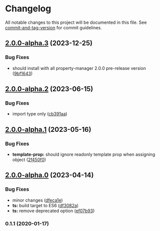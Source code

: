 # Changelog

All notable changes to this project will be documented in this file. See [commit-and-tag-version](https://github.com/absolute-version/commit-and-tag-version) for commit guidelines.

## [2.0.0-alpha.3](https://github.com/snowyu/property-manager-decorator.ts/compare/v2.0.0-alpha.2...v2.0.0-alpha.3) (2023-12-25)


### Bug Fixes

* should install with all property-manager 2.0.0 pre-release version ([9bf1643](https://github.com/snowyu/property-manager-decorator.ts/commit/9bf164351182e602bf48fd9850dcc5f854dacbdf))

## [2.0.0-alpha.2](https://github.com/snowyu/property-manager-decorator.ts/compare/v2.0.0-alpha.1...v2.0.0-alpha.2) (2023-06-15)


### Bug Fixes

* import type only ([cb391aa](https://github.com/snowyu/property-manager-decorator.ts/commit/cb391aa4ec0fb21104badbb745f62f62c6537cf3))

## [2.0.0-alpha.1](https://github.com/snowyu/property-manager-decorator.ts/compare/v2.0.0-alpha.0...v2.0.0-alpha.1) (2023-05-16)


### Bug Fixes

* **template-prop:** should ignore readonly template prop when assigning object ([2f450f0](https://github.com/snowyu/property-manager-decorator.ts/commit/2f450f0162ee3cdbe6f4749a529f201bb3bb179f))

## [2.0.0-alpha.0](https://github.com/snowyu/property-manager-decorator.ts/compare/v0.1.1...v2.0.0-alpha.0) (2023-04-14)


### Bug Fixes

* minor changes ([dfeca1e](https://github.com/snowyu/property-manager-decorator.ts/commit/dfeca1e18435c24cfe680064e51813a7d4922336))
* **ts:** build target to ES6 ([df3082a](https://github.com/snowyu/property-manager-decorator.ts/commit/df3082a0a908397ec8199102e15b79d162620bea))
* **ts:** remove deprecated option ([ef07b93](https://github.com/snowyu/property-manager-decorator.ts/commit/ef07b9383c03e0e601d67a65716203c2efe529fc))

### 0.1.1 (2020-01-17)

